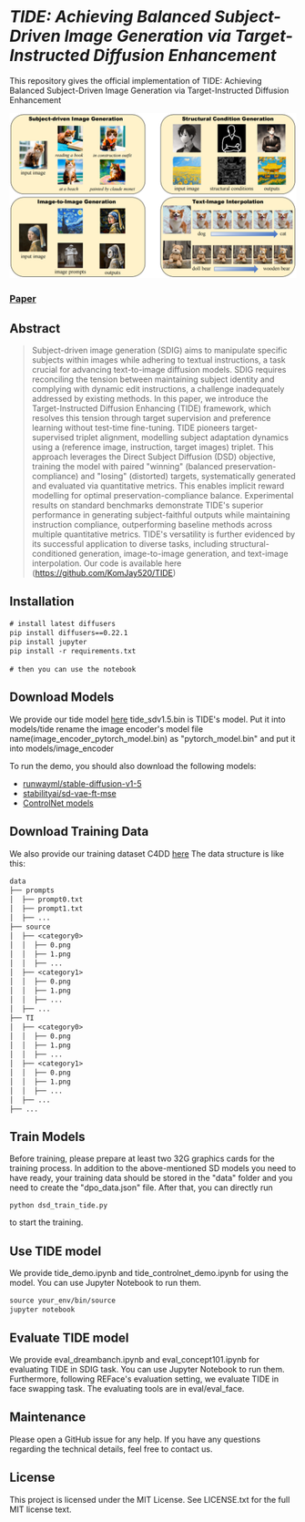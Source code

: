 # ___***TIDE: Achieving Balanced Subject-Driven Image Generation via Target-Instructed Diffusion Enhancement***___
This repository gives the official implementation of TIDE: Achieving Balanced Subject-Driven Image Generation via Target-Instructed Diffusion Enhancement

![Example](asserts/teaser.png)

### [Paper]()

## Abstract
>Subject-driven image generation (SDIG) aims to manipulate specific subjects within images while adhering to textual instructions, a task crucial for advancing text-to-image diffusion models. SDIG requires reconciling the tension between maintaining subject identity and complying with dynamic edit instructions, a challenge inadequately addressed by existing methods. In this paper, we introduce the Target-Instructed Diffusion Enhancing (TIDE) framework, which resolves this tension through target supervision and preference learning without test-time fine-tuning. TIDE pioneers target-supervised triplet alignment, modelling subject adaptation dynamics using a (reference image, instruction, target images) triplet. This approach leverages the Direct Subject Diffusion (DSD) objective, training the model with paired "winning" (balanced preservation-compliance) and "losing" (distorted) targets, systematically generated and evaluated via quantitative metrics. This enables implicit reward modelling for optimal preservation-compliance balance. Experimental results on standard benchmarks demonstrate TIDE's superior performance in generating subject-faithful outputs while maintaining instruction compliance, outperforming baseline methods across multiple quantitative metrics. TIDE's versatility is further evidenced by its successful application to diverse tasks, including structural-conditioned generation, image-to-image generation, and text-image interpolation. Our code is available here (https://github.com/KomJay520/TIDE)

## Installation

```
# install latest diffusers
pip install diffusers==0.22.1
pip install jupyter
pip install -r requirements.txt

# then you can use the notebook
```

## Download Models

We provide our tide model [here](https://doi.org/10.5281/zenodo.16941397) 
tide_sdv1.5.bin is TIDE's model. Put it into models/tide
rename the image encoder's model file name(image_encoder_pytorch_model.bin) as "pytorch_model.bin" and put it into models/image_encoder

To run the demo, you should also download the following models:
- [runwayml/stable-diffusion-v1-5](https://huggingface.co/runwayml/stable-diffusion-v1-5)
- [stabilityai/sd-vae-ft-mse](https://huggingface.co/stabilityai/sd-vae-ft-mse)
- [ControlNet models](https://huggingface.co/lllyasviel)

## Download Training Data
We also provide our training dataset C4DD [here](https://doi.org/10.5281/zenodo.16941397)
The data structure is like this:
```
data
├── prompts
│  ├── prompt0.txt
│  ├── prompt1.txt
│  ├── ...
├── source
│  ├── <category0>
│  │  ├── 0.png
│  │  ├── 1.png
│  │  ├── ...
│  ├── <category1>
│  │  ├── 0.png
│  │  ├── 1.png
│  │  ├── ...
│  ├── ...
├── TI
│  ├── <category0>
│  │  ├── 0.png
│  │  ├── 1.png
│  │  ├── ...
│  ├── <category1>
│  │  ├── 0.png
│  │  ├── 1.png
│  │  ├── ...
│  ├── ...
├── ...
```

## Train Models
Before training, please prepare at least two 32G graphics cards for the training process. In addition to the above-mentioned SD models you need to have ready, your training data should be stored in the "data" folder and you need to create the "dpo_data.json" file. After that, you can directly run
```
python dsd_train_tide.py
```
to start the training.

## Use TIDE model
We provide tide_demo.ipynb and tide_controlnet_demo.ipynb for using the model. You can use Jupyter Notebook to run them.
```
source your_env/bin/source
jupyter notebook
```
## Evaluate TIDE model
We provide eval_dreambanch.ipynb and eval_concept101.ipynb for evaluating TIDE in SDIG task. You can use Jupyter Notebook to run them.
Furthermore, following REFace's evaluation setting, we evaluate TIDE in face swapping task. The evaluating tools are in eval/eval_face.

## Maintenance

Please open a GitHub issue for any help. If you have any questions regarding the technical details, feel free to contact us. 

## License

This project is licensed under the MIT License. See LICENSE.txt for the full MIT license text.
